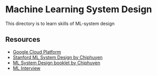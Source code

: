 # Machine Learning System Design
This directory is to learn skills of ML-system design

## Resources
* [Google Cloud Platform](./gcp)
* [Stanford ML System Design by Chiphuyen](https://stanford-cs329s.github.io/syllabus.html)
* [ML System Design booklet by Chiphuyen](https://github.com/chiphuyen/machine-learning-systems-design)
* [ML Interview](https://github.com/khangich/machine-learning-interview)
